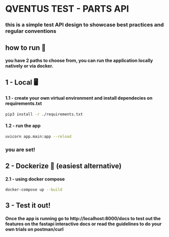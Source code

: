# QVENTUS TEST - PARTS API
### this is a simple test API design to showcase best practices and regular conventions

## how to run 🚀

#### you have 2 paths to choose from, you can run the application locally natively or via docker.

## 1 - Local  🖥️

#### 1.1 - create your own virtual environment and install dependecies on requirements.txt
```bash
pip3 install -r ./requirements.txt
```

#### 1.2 - run the app 
```bash
uvicorn app.main:app --reload
```

### you are set! 

## 2 - Dockerize 🐳 (easiest alternative)

#### 2.1 - using docker compose
```bash
docker-compose up --build
```

## 3 - Test it out!
#### Once the app is running go to http://localhost:8000/docs to test out the features on the fastapi interactive docs or read the guidelines to do your own trials on postman/curl